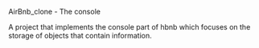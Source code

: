 AirBnb_clone - The console

A project that implements the console part of hbnb which focuses on the storage of objects that contain information.

